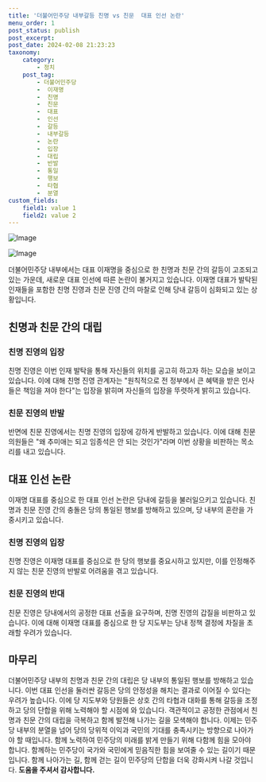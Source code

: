 ```yaml
---
title: '더불어민주당 내부갈등 친명 vs 친문  대표 인선 논란'
menu_order: 1
post_status: publish
post_excerpt: 
post_date: 2024-02-08 21:23:23
taxonomy:
    category:
        - 정치
    post_tag:
        - 더불어민주당
        -  이재명
        -  친명
        -  친문
        -  대표
        -  인선
        -  갈등
        -  내부갈등
        -  논란
        -  입장
        -  대립
        -  반발
        -  통일
        -  행보
        -  타협
        -  분열
custom_fields:
    field1: value 1
    field2: value 2
---
```


![Image](https://imgnews.pstatic.net/image/020/2024/02/08/0003547333_001_20240208172403739.jpg?type=w647)

![Image](https://imgnews.pstatic.net/image/020/2024/02/08/0003547333_002_20240208172403863.jpg?type=w647)

더불어민주당 내부에서는 대표 이재명을 중심으로 한 친명과 친문 간의 갈등이 고조되고 있는 가운데, 새로운 대표 인선에 따른 논란이 불거지고 있습니다. 이재명 대표가 발탁된 인재들을 포함한 친명 진영과 친문 진영 간의 마찰로 인해 당내 갈등이 심화되고 있는 상황입니다.
## 친명과 친문 간의 대립
### 친명 진영의 입장
친명 진영은 이번 인재 발탁을 통해 자신들의 위치를 공고히 하고자 하는 모습을 보이고 있습니다. 이에 대해 친명 진영 관계자는 "원칙적으로 전 정부에서 큰 혜택을 받은 인사들은 책임을 져야 한다"는 입장을 밝히며 자신들의 입장을 뚜렷하게 밝히고 있습니다.
### 친문 진영의 반발
반면에 친문 진영에서는 친명 진영의 입장에 강하게 반발하고 있습니다. 이에 대해 친문 의원들은 "왜 추미애는 되고 임종석은 안 되는 것인가"라며 이번 상황을 비판하는 목소리를 내고 있습니다.
## 대표 인선 논란
이재명 대표를 중심으로 한 대표 인선 논란은 당내에 갈등을 불러일으키고 있습니다. 친명과 친문 진영 간의 충돌은 당의 통일된 행보를 방해하고 있으며, 당 내부의 혼란을 가중시키고 있습니다.
### 친명 진영의 입장
친명 진영은 이재명 대표를 중심으로 한 당의 행보를 중요시하고 있지만, 이를 인정해주지 않는 친문 진영의 반발로 어려움을 겪고 있습니다.
### 친문 진영의 반대
친문 진영은 당내에서의 공정한 대표 선출을 요구하며, 친명 진영의 갑질을 비판하고 있습니다. 이에 대해 이재명 대표를 중심으로 한 당 지도부는 당내 정책 결정에 차질을 초래할 우려가 있습니다.
## 마무리
더불어민주당 내부의 친명과 친문 간의 대립은 당 내부의 통일된 행보를 방해하고 있습니다. 이번 대표 인선을 둘러싼 갈등은 당의 안정성을 해치는 결과로 이어질 수 있다는 우려가 높습니다. 이에 당 지도부와 당원들은 상호 간의 타협과 대화를 통해 갈등을 조정하고 당의 단합을 위해 노력해야 할 시점에 와 있습니다. 객관적이고 공정한 관점에서 친명과 친문 간의 대립을 극복하고 함께 발전해 나가는 길을 모색해야 합니다. 이제는 민주당 내부의 분열을 넘어 당의 당위적 이익과 국민의 기대를 충족시키는 방향으로 나아가야 할 때입니다. 함께 노력하여 민주당의 미래를 밝게 만들기 위해 다함께 힘을 모아야 합니다. 함께하는 민주당이 국가와 국민에게 믿음직한 힘을 보여줄 수 있는 길이기 때문입니다. 함께 나아가는 길, 함께 걷는 길이 민주당의 단합을 더욱 강화시켜 나갈 것입니다.
**도움을 주셔서 감사합니다.**
